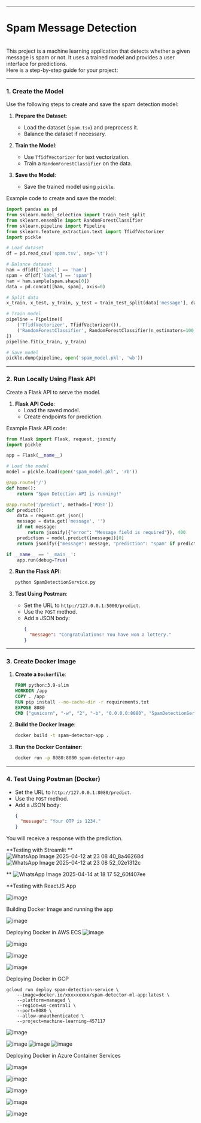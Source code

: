 <hr></hr>
<h1>Spam Message Detection </h1><br>
This project is a machine learning application that detects whether a given message is spam or not. It uses a trained model and provides a user interface for predictions. <br>
Here is a step-by-step guide for your project:

---

### **1. Create the Model**
Use the following steps to create and save the spam detection model:

1. **Prepare the Dataset**:
   - Load the dataset (`spam.tsv`) and preprocess it.
   - Balance the dataset if necessary.

2. **Train the Model**:
   - Use `TfidfVectorizer` for text vectorization.
   - Train a `RandomForestClassifier` on the data.

3. **Save the Model**:
   - Save the trained model using `pickle`.

Example code to create and save the model:
```python
import pandas as pd
from sklearn.model_selection import train_test_split
from sklearn.ensemble import RandomForestClassifier
from sklearn.pipeline import Pipeline
from sklearn.feature_extraction.text import TfidfVectorizer
import pickle

# Load dataset
df = pd.read_csv('spam.tsv', sep='\t')

# Balance dataset
ham = df[df['label'] == 'ham']
spam = df[df['label'] == 'spam']
ham = ham.sample(spam.shape[0])
data = pd.concat([ham, spam], axis=0)

# Split data
x_train, x_test, y_train, y_test = train_test_split(data['message'], data['label'], test_size=0.2, random_state=0)

# Train model
pipeline = Pipeline([
    ('TfidfVectorizer', TfidfVectorizer()),
    ('RandomForestClassifier', RandomForestClassifier(n_estimators=100, n_jobs=-1))
])
pipeline.fit(x_train, y_train)

# Save model
pickle.dump(pipeline, open('spam_model.pkl', 'wb'))
```

---

### **2. Run Locally Using Flask API**
Create a Flask API to serve the model.

1. **Flask API Code**:
   - Load the saved model.
   - Create endpoints for prediction.

Example Flask API code:
```python
from flask import Flask, request, jsonify
import pickle

app = Flask(__name__)

# Load the model
model = pickle.load(open('spam_model.pkl', 'rb'))

@app.route('/')
def home():
    return "Spam Detection API is running!"

@app.route('/predict', methods=['POST'])
def predict():
    data = request.get_json()
    message = data.get('message', '')
    if not message:
        return jsonify({"error": "Message field is required"}), 400
    prediction = model.predict([message])[0]
    return jsonify({"message": message, "prediction": "spam" if prediction == "spam" else "not spam"})

if __name__ == '__main__':
    app.run(debug=True)
```

2. **Run the Flask API**:
   ```bash
   python SpamDetectionService.py
   ```

3. **Test Using Postman**:
   - Set the URL to `http://127.0.0.1:5000/predict`.
   - Use the `POST` method.
   - Add a JSON body:
     ```json
     {
       "message": "Congratulations! You have won a lottery."
     }
     ```

---

### **3. Create Docker Image**
1. **Create a `Dockerfile`**:
   ```dockerfile
   FROM python:3.9-slim
   WORKDIR /app
   COPY . /app
   RUN pip install --no-cache-dir -r requirements.txt
   EXPOSE 8080
   CMD ["gunicorn", "-w", "2", "-b", "0.0.0.0:8080", "SpamDetectionService:app"]
   ```

2. **Build the Docker Image**:
   ```bash
   docker build -t spam-detector-app .
   ```

3. **Run the Docker Container**:
   ```bash
   docker run -p 8080:8080 spam-detector-app
   ```

---

### **4. Test Using Postman (Docker)**
- Set the URL to `http://127.0.0.1:8080/predict`.
- Use the `POST` method.
- Add a JSON body:
  ```json
  {
    "message": "Your OTP is 1234."
  }
  ```

You will receive a response with the prediction.

**Testing with Streamlit
**
![WhatsApp Image 2025-04-12 at 23 08 40_8a46268d](https://github.com/user-attachments/assets/0e0c9f5f-9457-4b42-91c1-ae6c5726d5fe)
![WhatsApp Image 2025-04-12 at 23 08 52_02e1312c](https://github.com/user-attachments/assets/0928ccee-b246-4bcf-b4a9-9315dd6c0a30)

**
![WhatsApp Image 2025-04-14 at 18 17 52_60f407ee](https://github.com/user-attachments/assets/98dcceb8-f1be-4b5c-be28-6904ad0e5758)

**Testing with ReactJS App

![image](https://github.com/user-attachments/assets/80122c04-5bac-412a-b39a-4ce3b9740b76)


Building Docker Image and running the app


![image](https://github.com/user-attachments/assets/9f9b784d-2aa0-4a44-bdf9-5dfb0ff4417e)


Deploying Docker in AWS ECS
![image](https://github.com/user-attachments/assets/b9f47eaa-cbdc-4d70-8e0c-562f279195d6)

![image](https://github.com/user-attachments/assets/f2551f69-7e28-46fc-a618-6c0b4e88938f)

![image](https://github.com/user-attachments/assets/5dab466a-0e2f-42de-aefe-045102befc1b)

![image](https://github.com/user-attachments/assets/69d29ce7-fd25-4e0b-8219-30e3699fe5ad)

Deploying Docker in GCP

    gcloud run deploy spam-detection-service \
        --image=docker.io/xxxxxxxxx/spam-detector-ml-app:latest \
        --platform=managed \
        --region=us-central1 \
        --port=8080 \
        --allow-unauthenticated \
        --project=machine-learning-457117
    
    

![image](https://github.com/user-attachments/assets/d0a3ee3a-8b93-4d45-aa94-f6cf5df5fba8)

![image](https://github.com/user-attachments/assets/2382cd89-c818-465b-aa82-b6c5d3a09abf)
![image](https://github.com/user-attachments/assets/374189dc-18e6-4279-ae74-6aee8a4770f5)
![image](https://github.com/user-attachments/assets/a31602ec-b6c4-41f5-9d11-0726535c1a1b)

Deploying Docker in Azure Container Services

![image](https://github.com/user-attachments/assets/a8238c3f-7ff7-4755-a8b0-c47533ea1439)

![image](https://github.com/user-attachments/assets/007b9fd2-03fd-40c2-a3f8-626b036bbf04)

![image](https://github.com/user-attachments/assets/8725850f-6729-47bb-a7dc-0b00a4e474f1)

![image](https://github.com/user-attachments/assets/3f1d0fd5-e788-4e8e-bc5a-8852c686e6f9)

![image](https://github.com/user-attachments/assets/53775647-247b-41ba-95f0-c9682211986d)
